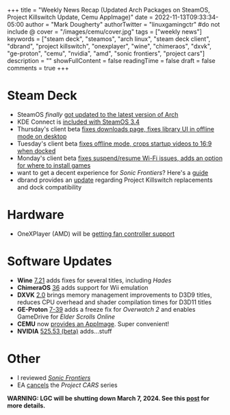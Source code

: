 +++
title = "Weekly News Recap (Updated Arch Packages on SteamOS, Project Killswitch Update, Cemu AppImage)"
date = 2022-11-13T09:33:34-05:00
author = "Mark Dougherty"
authorTwitter = "linuxgamingctr" #do not include @
cover = "/images/cemu/cover.jpg"
tags = ["weekly news"]
keywords = ["steam deck", "steamos", "arch linux", "steam deck client", "dbrand", "project killswitch", "onexplayer", "wine", "chimeraos", "dxvk", "ge-proton", "cemu", "nvidia", "amd", "sonic frontiers", "project cars"]
description = ""
showFullContent = false
readingTime = false
draft = false
comments = true
+++
# Steam Deck
- SteamOS *finally* [got updated to the latest version of Arch](https://linuxgamingcentral.com/posts/steamos-3.4-preview-updates-arch-base/)
- KDE Connect is [included with SteamOS 3.4](https://linuxgamingcentral.com/posts/steamos-3.4-includes-kde-connect/)
- Thursday's client beta [fixes downloads page, fixes library UI in offline mode on desktop](https://linuxgamingcentral.com/posts/steam-deck-client-beta-update-11-10-2022/)
- Tuesday's client beta [fixes offline mode, crops startup videos to 16:9 when docked](https://linuxgamingcentral.com/posts/steam-deck-client-beta-update-11-8-2022/)
- Monday's client beta [fixes suspend/resume Wi-Fi issues, adds an option for where to install games](https://linuxgamingcentral.com/posts/steam-deck-client-beta-update-11-7-2022/)
- want to get a decent experience for *Sonic Frontiers*? Here's a [guide](https://linuxgamingcentral.com/posts/sonic-frontiers-on-deck-best-settings/)
- dbrand provides an [update](https://www.reddit.com/r/SteamDeck/comments/yrryt8/project_killswitch_dock_compatibility_and_more/) regarding Project Killswitch replacements and dock compatibility

# Hardware
- OneXPlayer (AMD) will be [getting fan controller support](https://linuxgamingcentral.com/posts/oxp-amd-sensor-driver-will-be-merged-with-kernel-6.2/)

# Software Updates
- **Wine** [7.21](https://linuxgamingcentral.com/posts/wine-7.21/) adds fixes for several titles, including *Hades*
- **ChimeraOS** [36](https://linuxgamingcentral.com/posts/chimeraos-36/) adds support for Wii emulation
- **DXVK** [2.0](https://linuxgamingcentral.com/posts/dxvk-2.0/) brings memory management improvements to D3D9 titles, reduces CPU overhead and shader compilation times for D3D11 titles
- **GE-Proton** [7-39](https://linuxgamingcentral.com/posts/ge-proton7-39/) adds a freeze fix for *Overwatch 2* and enables GameDrive for *Elder Scrolls Online*
- **CEMU** now [provides an AppImage](https://github.com/cemu-project/Cemu/releases/tag/v2.0-15). Super convenient!
- **NVIDIA** [525.53 (beta)](https://www.nvidia.co.uk/download/driverResults.aspx/194315/en-uk) adds...stuff

# Other
- I reviewed [*Sonic Frontiers*](https://linuxgamingcentral.com/posts/sonic-frontiers-review/)
- EA [cancels](https://www.eurogamer.net/ea-cancels-the-project-cars-series-1) the *Project CARS* series

**WARNING: LGC will be shutting down March 7, 2024. See this [post](https://linuxgamingcentral.com/posts/the-end-of-lgc/) for more details.**
